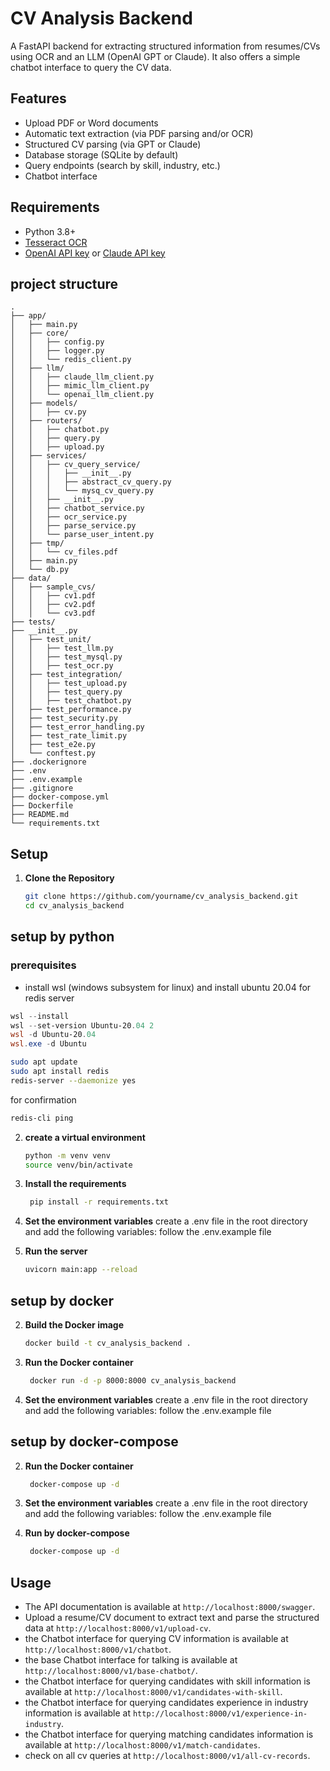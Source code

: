 # CV Analysis Backend

A FastAPI backend for extracting structured information from resumes/CVs using OCR and an LLM (OpenAI GPT or Claude). It
also offers a simple chatbot interface to query the CV data.

## Features

- Upload PDF or Word documents
- Automatic text extraction (via PDF parsing and/or OCR)
- Structured CV parsing (via GPT or Claude)
- Database storage (SQLite by default)
- Query endpoints (search by skill, industry, etc.)
- Chatbot interface

## Requirements

- Python 3.8+
- [Tesseract OCR](path/to/tesseract)
- [OpenAI API key](https://beta.openai.com/signup/) or [Claude API key](https://claude.ai/)

## project structure

```
.
├── app/
│   ├── main.py
│   ├── core/
│   │   ├── config.py
│   │   ├── logger.py
│   │   └── redis_client.py
│   ├── llm/
│   │   ├── claude_llm_client.py
│   │   ├── mimic_llm_client.py
│   │   └── openai_llm_client.py
│   ├── models/
│   │   ├── cv.py
│   ├── routers/
│   │   ├── chatbot.py
│   │   ├── query.py
│   │   ├── upload.py
│   ├── services/
│   │   ├── cv_query_service/
│   │   │   ├── __init__.py
│   │   │   ├── abstract_cv_query.py
│   │   │   └── mysq_cv_query.py
│   │   ├── __init__.py
│   │   ├── chatbot_service.py
│   │   ├── ocr_service.py
│   │   ├── parse_service.py
│   │   └── parse_user_intent.py
│   ├── tmp/
│   │   └── cv_files.pdf
│   ├── main.py
│   └── db.py
├── data/
│   ├── sample_cvs/
│   │   ├── cv1.pdf
│   │   ├── cv2.pdf
│   │   └── cv3.pdf
├── tests/
├── __init__.py
│   ├── test_unit/
│   │   ├── test_llm.py
│   │   ├── test_mysql.py
│   │   ├── test_ocr.py
│   ├── test_integration/
│   │   ├── test_upload.py
│   │   ├── test_query.py
│   │   ├── test_chatbot.py
│   ├── test_performance.py
│   ├── test_security.py
│   ├── test_error_handling.py
│   ├── test_rate_limit.py
│   ├── test_e2e.py
│   └── conftest.py
├── .dockerignore
├── .env
├── .env.example
├── .gitignore
├── docker-compose.yml
├── Dockerfile
├── README.md
└── requirements.txt
```

## Setup

1. **Clone the Repository**

   ```bash
   git clone https://github.com/yourname/cv_analysis_backend.git
   cd cv_analysis_backend
    ```

## setup by python

### prerequisites
- install wsl (windows subsystem for linux) and install ubuntu 20.04 for redis server
```powershell
wsl --install
wsl --set-version Ubuntu-20.04 2
wsl -d Ubuntu-20.04
wsl.exe -d Ubuntu
```
```bash
sudo apt update
sudo apt install redis
redis-server --daemonize yes
```
for confirmation
```bash
redis-cli ping
```

2. **create a virtual environment**

   ```bash
   python -m venv venv
   source venv/bin/activate
   ```
3. **Install the requirements**

   ```bash
    pip install -r requirements.txt
    ```
4. **Set the environment variables**
   create a .env file in the root directory and add the following variables:
   follow the .env.example file


6. **Run the server**

   ```bash
   uvicorn main:app --reload
   ```

## setup by docker

2. **Build the Docker image**

   ```bash
   docker build -t cv_analysis_backend .
   ```
3. **Run the Docker container**

   ```bash
    docker run -d -p 8000:8000 cv_analysis_backend
    ```
4. **Set the environment variables**
   create a .env file in the root directory and add the following variables:
   follow the .env.example file

## setup by docker-compose

2. **Run the Docker container**

   ```bash
    docker-compose up -d
    ```
3. **Set the environment variables**
   create a .env file in the root directory and add the following variables:
   follow the .env.example file
4. **Run by docker-compose**

   ```bash
    docker-compose up -d
    ```

## Usage

- The API documentation is available at `http://localhost:8000/swagger`.
- Upload a resume/CV document to extract text and parse the structured data at `http://localhost:8000/v1/upload-cv`.
- the Chatbot interface for querying CV information is available at `http://localhost:8000/v1/chatbot`.
- the base Chatbot interface for talking is available at `http://localhost:8000/v1/base-chatbot/`.
- the Chatbot interface for querying candidates with skill information is available
  at `http://localhost:8000/v1/candidates-with-skill`.
- the Chatbot interface for querying candidates experience in industry information is available
  at `http://localhost:8000/v1/experience-in-industry`.
- the Chatbot interface for querying matching candidates information is available
  at `http://localhost:8000/v1/match-candidates`.
- check on all cv queries at `http://localhost:8000/v1/all-cv-records`.
